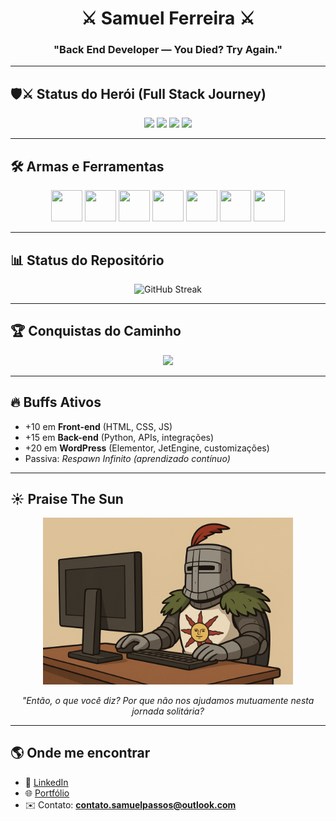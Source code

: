 <h1 align="center">⚔️ Samuel Ferreira ⚔️</h1>
<h3 align="center">"Back End Developer — You Died? Try Again."</h3>

---

## 🛡️⚔️ Status do Herói (Full Stack Journey)
<p align="center">
  <img src="https://img.shields.io/badge/Classe-Full%20Stack%20Dev-orange?style=for-the-badge&logo=javascript" />
  <img src="https://img.shields.io/badge/Level-35-blueviolet?style=for-the-badge&logo=python" />
  <img src="https://img.shields.io/badge/HP-100%2F100-brightgreen?style=for-the-badge&logo=github" />
  <img src="https://img.shields.io/badge/Stamina-∞-yellow?style=for-the-badge&logo=git" />
</p>

---

## 🛠️ Armas e Ferramentas
<p align="center">
  <img src="https://cdn.jsdelivr.net/gh/devicons/devicon/icons/html5/html5-original.svg" width="50" height="50" />
  <img src="https://cdn.jsdelivr.net/gh/devicons/devicon/icons/css3/css3-original.svg" width="50" height="50" />
  <img src="https://cdn.jsdelivr.net/gh/devicons/devicon/icons/javascript/javascript-original.svg" width="50" height="50" />
  <img src="https://cdn.jsdelivr.net/gh/devicons/devicon/icons/python/python-original.svg" width="50" height="50" />
  <img src="https://cdn.jsdelivr.net/gh/devicons/devicon/icons/wordpress/wordpress-original.svg" width="50" height="50" />
  <img src="https://cdn.iconscout.com/icon/free/png-256/free-elementor-logo-icon-svg-download-png-2944851.png" width="50" height="50" />
  <img src="https://tiendawordpress.com/wp-content/uploads/2024/07/47778274.png" width="50" height="50" />
</p>

---

## 📊 Status do Repositório
<p align="center">
  <img src="![Samuel's GitHub stats](https://github-readme-stats.vercel.app/api?samuelferreira=anuraghazra&show_icons=true&theme=radical)" alt="GitHub Streak" height="150" />
</p>

---

## 🏆 Conquistas do Caminho
<p align="center">
  <img src="https://github-profile-trophy.vercel.app/?username=samuelferreira1&theme=darkhub&no-frame=true&row=1&column=6" />
</p>

---

## 🔥 Buffs Ativos
- +10 em **Front-end** (HTML, CSS, JS)  
- +15 em **Back-end** (Python, APIs, integrações)  
- +20 em **WordPress** (Elementor, JetEngine, customizações)  
- Passiva: *Respawn Infinito (aprendizado contínuo)*  

---

## ☀️ Praise The Sun
<p align="center">
  <img src="praise-the-sun.png" width="400"/>
</p>
<p align="center"><i>"Então, o que você diz? Por que não nos ajudamos mutuamente nesta jornada solitária?</i></p>

---

## 🌎 Onde me encontrar
- 🔗 [LinkedIn](https://www.linkedin.com/in/samuel-ferreira-77b314271/)  
- 🌐 [Portfólio](#)  
- ✉️ Contato: **contato.samuelpassos@outlook.com**
